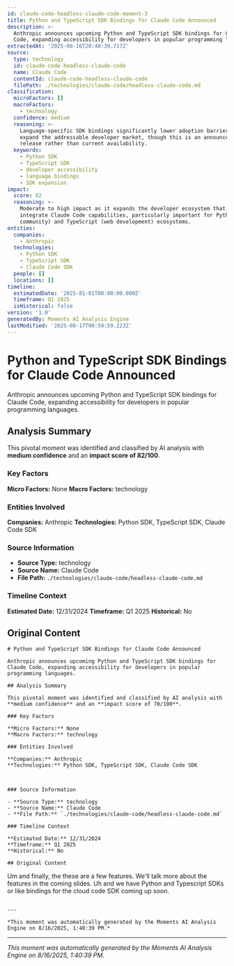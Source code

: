 ```yaml
---
id: claude-code-headless-claude-code-moment-3
title: Python and TypeScript SDK Bindings for Claude Code Announced
description: >-
  Anthropic announces upcoming Python and TypeScript SDK bindings for Claude
  Code, expanding accessibility for developers in popular programming languages.
extractedAt: '2025-08-16T20:40:39.717Z'
source:
  type: technology
  id: claude-code-headless-claude-code
  name: Claude Code
  contentId: claude-code-headless-claude-code
  filePath: ./technologies/claude-code/headless-claude-code.md
classification:
  microFactors: []
  macroFactors:
    - technology
  confidence: medium
  reasoning: >-
    Language-specific SDK bindings significantly lower adoption barriers and
    expand the addressable developer market, though this is an announced future
    release rather than current availability.
  keywords:
    - Python SDK
    - TypeScript SDK
    - developer accessibility
    - language bindings
    - SDK expansion
impact:
  score: 82
  reasoning: >-
    Moderate to high impact as it expands the developer ecosystem that can
    integrate Claude Code capabilities, particularly important for Python (AI/ML
    community) and TypeScript (web development) ecosystems.
entities:
  companies:
    - Anthropic
  technologies:
    - Python SDK
    - TypeScript SDK
    - Claude Code SDK
  people: []
  locations: []
timeline:
  estimatedDate: '2025-01-01T00:00:00.000Z'
  timeframe: Q1 2025
  isHistorical: false
version: '1.0'
generatedBy: Moments AI Analysis Engine
lastModified: '2025-08-17T00:59:59.223Z'
---
```

# Python and TypeScript SDK Bindings for Claude Code Announced

Anthropic announces upcoming Python and TypeScript SDK bindings for Claude Code, expanding accessibility for developers in popular programming languages.

## Analysis Summary

This pivotal moment was identified and classified by AI analysis with **medium confidence** and an **impact score of 82/100**.

### Key Factors

**Micro Factors:** None
**Macro Factors:** technology

### Entities Involved

**Companies:** Anthropic
**Technologies:** Python SDK, TypeScript SDK, Claude Code SDK



### Source Information

- **Source Type:** technology
- **Source Name:** Claude Code
- **File Path:** `./technologies/claude-code/headless-claude-code.md`

### Timeline Context

**Estimated Date:** 12/31/2024
**Timeframe:** Q1 2025
**Historical:** No

## Original Content

```
# Python and TypeScript SDK Bindings for Claude Code Announced

Anthropic announces upcoming Python and TypeScript SDK bindings for Claude Code, expanding accessibility for developers in popular programming languages.

## Analysis Summary

This pivotal moment was identified and classified by AI analysis with **medium confidence** and an **impact score of 70/100**.

### Key Factors

**Micro Factors:** None
**Macro Factors:** technology

### Entities Involved

**Companies:** Anthropic
**Technologies:** Python SDK, TypeScript SDK, Claude Code SDK



### Source Information

- **Source Type:** technology
- **Source Name:** Claude Code
- **File Path:** `./technologies/claude-code/headless-claude-code.md`

### Timeline Context

**Estimated Date:** 12/31/2024
**Timeframe:** Q1 2025
**Historical:** No

## Original Content

```
Um and finally, the these are a few features. We'll talk more about the features in the coming slides. Uh and we have Python and Typescript SDKs or like bindings for the cloud code SDK coming up soon.
```

---

*This moment was automatically generated by the Moments AI Analysis Engine on 8/16/2025, 1:40:39 PM.*

```

---

*This moment was automatically generated by the Moments AI Analysis Engine on 8/16/2025, 1:40:39 PM.*
